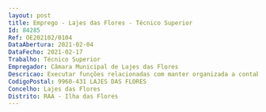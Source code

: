 ```yaml
--- 
layout: post
title: Emprego - Lajes das Flores - Técnico Superior
Id: 84285
Ref: OE202102/0104
DataAbertura: 2021-02-04
DataFecho: 2021-02-17
Trabalho: Técnico Superior
Empregador: Câmara Municipal de Lajes das Flores
Descricao: Executar funções relacionadas com manter organizada a contabilidade e efetuar todo o movimento e escrituração de acordo com as normas legais aplicáveis  colaborar na atividade das áreas financeira e contabilística, levando à prática as orientações superiormente definidas  supervisionar a arrecadação das receitas e o pagamento das despesas autorizadas  colaborar na elaboração das grandes opções do plano, orçamento e outros documentos provisionais e de prestação de contas  executar estatísticas, análises ou informações sobre contabilidade de custos  propor ações que visem o apoio à tomada de decisões ao nível superior no domínio financeiro, nomeadamente no que concerne à obtenção, utilização e controlo de recursos financeiros
CodigoPostal: 9960-431 LAJES DAS FLORES
Concelho: Lajes das Flores
Distrito: RAA - Ilha das Flores
--- 
```

